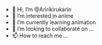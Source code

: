 - 👋 Hi, I’m @Aririkirukarin
- 👀 I’m interested in anime 
- 🌱 I’m currently learning animation 
- 💞️ I’m looking to collaborate on ...
- 📫 How to reach me ...

<!---
Aririkirukarin/Aririkirukarin is a ✨ special ✨ repository because its `README.md` (this file) appears on your GitHub profile.
You can click the Preview link to take a look at your changes.
--->
